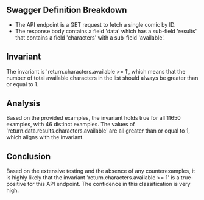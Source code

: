 ## Swagger Definition Breakdown
- The API endpoint is a GET request to fetch a single comic by ID.
- The response body contains a field 'data' which has a sub-field 'results' that contains a field 'characters' with a sub-field 'available'.

## Invariant
The invariant is 'return.characters.available >= 1', which means that the number of total available characters in the list should always be greater than or equal to 1.

## Analysis
Based on the provided examples, the invariant holds true for all 11650 examples, with 46 distinct examples. The values of 'return.data.results.characters.available' are all greater than or equal to 1, which aligns with the invariant.

## Conclusion
Based on the extensive testing and the absence of any counterexamples, it is highly likely that the invariant 'return.characters.available >= 1' is a true-positive for this API endpoint. The confidence in this classification is very high.
